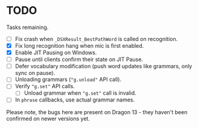 # TODO

Tasks remaining. 

- [ ] Fix crash when `_DSXResult_BestPathWord` is called on recognition.
- [x] Fix long recognition hang when mic is first enabled.
- [x] Enable JIT Pausing on Windows.
- [ ] Pause until clients confirm their state on JIT Pause.
- [ ] Defer vocabulary modification (push word updates like grammars, only sync on pause).
- [ ] Unloading grammars (`"g.unload"` API call).
- [ ] Verify `"g.set"` API calls.
  - [ ] Unload grammar when `"g.set"` call is invalid.
- [ ] In `phrase` callbacks, use actual grammar names.

Please note, the bugs here are present on Dragon 13 - they haven't been
confirmed on newer versions yet.
